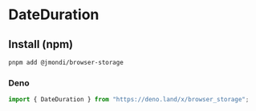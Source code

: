 # DateDuration

## Install (npm)

```bash
pnpm add @jmondi/browser-storage
```

### Deno

```ts
import { DateDuration } from "https://deno.land/x/browser_storage";
```
